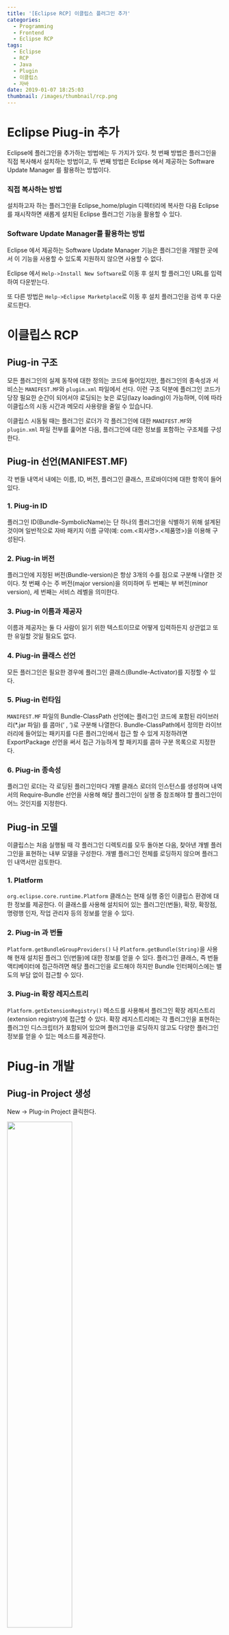```yaml
---
title: '[Eclipse RCP] 이클립스 플러그인 추가'
categories:
  - Programming
  - Frontend
  - Eclipse RCP
tags:
  - Eclipse
  - RCP
  - Java
  - Plugin
  - 이클립스
  - 자바
date: 2019-01-07 18:25:03
thumbnail: /images/thumbnail/rcp.png
---
```


# Eclipse Piug-in 추가

Eclipse에 플러그인을 추가하는 방법에는 두 가지가 있다. 첫 번째 방법은 플러그인을 직접 복사해서 설치하는 방법이고, 두 번째 방법은 Eclipse 에서 제공하는 Software Update Manager 를 활용하는 방법이다.

### 직접 복사하는 방법

설치하고자 하는 플러그인을 Eclipse_home/plugin 디렉터리에 복사한 다음 Eclipse를 재시작하면 새롭게 설치된 Eclipse 플러그인 기능을 활용할 수 있다.

### Software Update Manager를 활용하는 방법

Eclipse 에서 제공하는 Software Update Manager 기능은 플러그인을 개발한 곳에서 이 기능을 사용할 수 있도록 지원하지 않으면 사용할 수 없다.

Eclipse 에서 `Help->Install New Software`로 이동 후 설치 할 플러그인 URL를 입력하여 다운받는다.

또 다른 방법은 `Help->Eclipse Marketplace`로 이동 후 설치 플러그인을 검색 후 다운로드한다.

# 이클립스 RCP

## Piug-in 구조

모든 플러그인의 실제 동작에 대한 정의는 코드에 들어있지만, 플러그인의 종속성과 서비스는 `MANIFEST.MF`와 `plugin.xml` 파일에서 선다. 이런 구조 덕분에 플러그인 코드가 당장 필요한 순간이 되어서야 로딩되는 늦은 로딩(lazy loading)이 가능하며, 이에 따라 이클립스의 시동 시간과 메모리 사용량을 줄일 수 있습니다.

이클립스 시동될 때는 플러그인 로더가 각 플러그인에 대한 `MANIFEST.MF`와 `plugin.xml` 파일 전부를 훑어본 다음, 플러그인에 대한 정보를 포함하는 구조체를 구성한다.

## Piug-in 선언(MANIFEST.MF)

각 번들 내역서 내에는 이름, ID, 버전, 플러그인 클래스, 프로바이더에 대한 항목이 들어 있다.

### 1. Piug-in ID

플러그인 ID(Bundle-SymbolicName)는 단 하나의 플러그인을 식별하기 위해 설계된 것이며 일반적으로 자바 패키지 이름 규약(예: com.<회사명>.<제품명>)을 이용해 구성된다.

### 2. Piug-in 버전

플러그인에 지정된 버전(Bundle-version)은 항상 3개의 수를 점으로 구분해 나열한 것이다. 첫 번째 수는 주 버전(major version)을 의미하며 두 번째는 부 버전(minor version), 세 번째는 서비스 레벨을 의미한다.

### 3. Piug-in 이름과 제공자

이름과 제공자는 둘 다 사람이 읽기 위한 텍스트이므로 어떻게 입력하든지 상관없고 또한 유일할 것일 필요도 없다.

### 4. Piug-in 클래스 선언

모든 플러그인은 필요한 경우에 플러그인 클래스(Bundle-Activator)를 지정할 수 있다.

### 5. Piug-in 런타임

`MANIFEST.MF` 파일의 Bundle-ClassPath 선언에는 플러그인 코드에 포함된 라이브러리(\*.jar 파일) 를 콤마(‘ , ‘)로 구분해 나열한다. Bundle-ClassPath에서 정의한 라이브러리에 들어있는 패키지를 다른 플러그인에서 접근 할 수 있게 지정하려면 ExportPackage 선언을 써서 접근 가능하게 할 패키지를 콤마 구분 목록으로 지정한다.

### 6. Piug-in 종속성

플러그인 로더는 각 로딩된 플러그인마다 개별 클래스 로더의 인스턴스를 생성하며 내역서의 Require-Bundle 선언을 사용해 해당 플러그인이 실행 중 참조해야 할 플러그인이 어느 것인지를 지정한다.

## Piug-in 모델

이클립스는 처음 실행될 때 각 플러그인 디렉토리를 모두 돌아본 다음, 찾아낸 개별 플러그인을 표현하는 내부 모델을 구성한다. 개별 플러그인 전체를 로딩하지 않으며 플러그인 내역서만 검토한다.

### 1. Platform

`org.eclipse.core.runtime.Platform` 클래스는 현재 실행 중인 이클립스 환경에 대한 정보를 제공한다. 이 클래스를 사용해 설치되어 있는 플러그인(번들), 확장, 확장점, 명령행 인자, 작업 관리자 등의 정보를 얻을 수 있다.

### 2. Piug-in 과 번들

`Platform.getBundleGroupProviders()` 나 `Platform.getBundle(String)`을 사용해 현재 설치된 플러그 인(번들)에 대한 정보를 얻을 수 있다. 플러그인 클래스, 즉 번들 액티베이터에 접근하려면 해당 플러그인을 로드해야 하지만 Bundle 인터페이스에는 별도의 부담 없이 접근할 수 있다.

### 3. Piug-in 확장 레지스트리

`Platform.getExtensionRegistry()` 메소드를 사용해서 플러그인 확장 레지스트리(extension registry)에 접근할 수 있다. 확장 레지스트리에는 각 플러그인을 표현하는 플러그인 디스크립터가 포함되어 있으며 플러그인을 로딩하지 않고도 다양한 플러그인 정보를 얻을 수 있는 메소드를 제공한다.

# Piug-in 개발

## Piug-in Project 생성

New -> Plug-in Project 클릭한다.

<img width="55%" src="/images/rcp/rcp1.png" alt="" title="" >

_Project name_ 입력 후 Next 클릭한다.

<img width="55%" src="/images/rcp/rcp2.png" alt="" title="" >

1. ID에 패키지명 입력
2. Activator 패키지 명을 1)번에 입력한 패키지명과 같도록 입력
3. No 버튼 클릭 후 Next 클릭

<img width="55%" src="/images/rcp/rcp3.png" alt="" title="" >

“Hello, World Command” 선택 후 Finish 클릭한다.

<img width="100%" src="/images/rcp/rcp4.png" alt="" title="" >

위와 같이 플러그인 프로젝트가 생성되면 **MANIFEST.MF 클릭 -> Extensions** 탭으로 이동 기본적으로 “Hello, World Command”를 선택하면 commands, handlers, bindings, menus 4개의 트리가 만들어진다.

Commands는 실제 동작으로부터 독립적이며 선언적이고, `org.eclipse.ui.commands` 확장점을 통하여 정의되어 있다. 그리고 단축키(Key Binding)가 정의될 수 있고, 커맨드의 행동은 핸들러를 통하여 정의된다.

Handlers는 commands로부터 명령을 받아 호출되고, 호출되자마자 클래스를 실행한다. 클래스를 정의할 때 `org.eclipse.core.commands.AbstractHandler` 클래스를 상속받는다.

<img width="75%" src="/images/rcp/rcp5.png" alt="" title="" >

`Execute()` 메소드는 핸들러가 실행되면 호출 되며, HandlerUtil 클래스를 통하여 서비스에 접근할 수 있다.

- Bindings는 메뉴에 단축키를 지정할 수 있다.
- Menus는 애플리케이션 메인 메뉴, 툴바, 뷰 툴바, 팝업메뉴를 만들 수 있다.

<img width="65%" src="/images/rcp/rcp6.png" alt="" title="" >

`org.eclipse.ui.menus` 에서 menuContribution는 사용자 인터페이스에서 메뉴가 표시되는 위치를 정의할 수 있는 locationURI 속성을 가지고 있다. locationURI 속성에는 기본적으로 menu:와 toolbar:, popup: 으로 시작하며 그 다음에는 메뉴가 표시될 위치를 지정할 수 있다. 예를 들어, 파일 메뉴(ID:fileMenu)의 하의 메뉴에 위치시키려면 다음와 같은 위치식을 이용한다.

```java
// 예)
menu:fileMenu?after=addition
```

## Piug-in 배포

플러그인을 만들었으면 jar로 생성해야 합니다.

<img width="80%" src="/images/rcp/rcp7.png" alt="" title="" >

**Export -> Plug-in Development -> Deployable plug-ins and fragments** 선택 후 Next 클릭한다.

<img width="75%" src="/images/rcp/rcp8.png" alt="" title="" >

배포하는 플러그인 프로젝트를 선택하고, Directory란에 배포하는 폴더를 지정하고, Finish를 클릭한다.

<img width="80%" src="/images/rcp/rcp9.png" alt="" title="" >

지정한 폴더에 jar로 배포가 되는 것을 확인할 수 있다.

# 참고

- [이클립스 커맨드 튜토리얼](http://eclipse.or.kr/wiki/%ED%8A%B9%EC%A7%91%EA%B8%B0%EC%82%AC:Eclipse_%EC%BB%A4%EB%A7%A8%EB%93%9C_%ED%8A%9C%ED%86%A0%EB%A6%AC%EC%96%BC)
- [Eclipse RCP 란?](https://narup.tistory.com/77)

